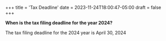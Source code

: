 +++
title = 'Tax Deadline'
date = 2023-11-24T18:00:47-05:00
draft = false
+++

**When is the tax filing deadline for the year 2024?**


The tax filing deadline for the 2024 year is April 30, 2024
